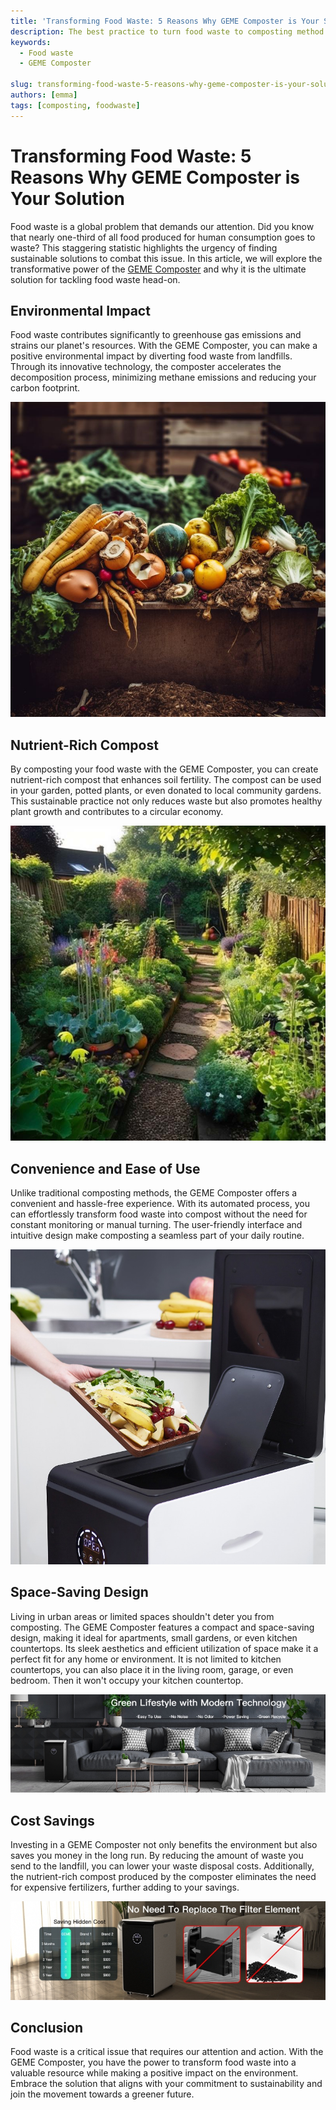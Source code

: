```yaml
---
title: 'Transforming Food Waste: 5 Reasons Why GEME Composter is Your Solution'
description: The best practice to turn food waste to composting method 
keywords:
  - Food waste
  - GEME Composter

slug: transforming-food-waste-5-reasons-why-geme-composter-is-your-solution
authors: [emma]
tags: [composting, foodwaste]
---
```



# Transforming Food Waste: 5 Reasons Why GEME Composter is Your Solution


Food waste is a global problem that demands our attention. Did you know that nearly one-third of all food produced for 
human consumption goes to waste? This staggering statistic highlights the urgency of finding sustainable solutions to 
combat this issue. In this article, we will explore the transformative power of the [GEME Composter](/product/geme) 
and why it is the ultimate solution for tackling food waste head-on.


## Environmental Impact

Food waste contributes significantly to greenhouse gas emissions and strains our planet's resources. With the GEME Composter,
you can make a positive environmental impact by diverting food waste from landfills. Through its innovative technology,
the composter accelerates the decomposition process, minimizing methane emissions and reducing your carbon footprint.

![Food Waste rotten](./img/img.png)






## Nutrient-Rich Compost

By composting your food waste with the GEME Composter, you can create nutrient-rich compost that enhances soil fertility.
The compost can be used in your garden, potted plants, or even donated to local community gardens.
This sustainable practice not only reduces waste but also promotes healthy plant growth and contributes to a circular economy.

![Gardening 101](./img/img_1.png)



## Convenience and Ease of Use

Unlike traditional composting methods, the GEME Composter offers a convenient and hassle-free experience.
With its automated process, you can effortlessly transform food waste into compost without the need for constant monitoring
or manual turning. The user-friendly interface and intuitive design make composting a seamless part of your daily routine.

![Gardening 101](./img/img_2.png)


## Space-Saving Design

Living in urban areas or limited spaces shouldn't deter you from composting. The GEME Composter features a compact and 
space-saving design, making it ideal for apartments, small gardens, or even kitchen countertops. Its sleek aesthetics 
and efficient utilization of space make it a perfect fit for any home or environment. It is not limited to kitchen countertops, 
you can also place it in the living room, garage, or even bedroom. Then it won't occupy your kitchen countertop.

![Ease of use electric composter](./img/img_3.png)


## Cost Savings

Investing in a GEME Composter not only benefits the environment but also saves you money in the long run. By reducing 
the amount of waste you send to the landfill, you can lower your waste disposal costs. Additionally, the nutrient-rich 
compost produced by the composter eliminates the need for expensive fertilizers, further adding to your savings.

![Ease of use electric composter](./img/img_4.png)

## Conclusion

Food waste is a critical issue that requires our attention and action. 
With the GEME Composter, you have the power to transform food waste into a valuable resource while making a positive 
impact on the environment. Embrace the solution that aligns with your commitment to sustainability and join the movement
towards a greener future.

